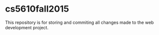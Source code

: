 # cs5610fall2015
This repository is for storing and commiting all changes made to the web development project.
